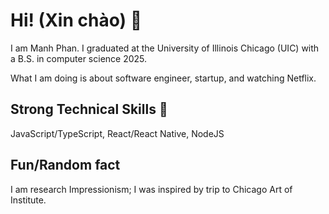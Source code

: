 # Hi! (Xin chào) 👋

I am Manh Phan. I graduated at the University of Illinois Chicago (UIC) with a B.S. in computer science 2025.

What I am doing is about software engineer, startup, and watching Netflix.

## Strong Technical Skills 💪
JavaScript/TypeScript, React/React Native, NodeJS

## Fun/Random fact
I am research Impressionism; I was inspired by trip to Chicago Art of Institute.

<!--
**Mightymanh/Mightymanh** is a ✨ _special_ ✨ repository because its `README.md` (this file) appears on your GitHub profile.

Here are some ideas to get you started:

- 🔭 I’m currently working on ...
- 🌱 I’m currently learning ...
- 👯 I’m looking to collaborate on ...
- 🤔 I’m looking for help with ...
- 💬 Ask me about ...
- 📫 How to reach me: ...
- 😄 Pronouns: ...
- ⚡ Fun fact: ...
-->
